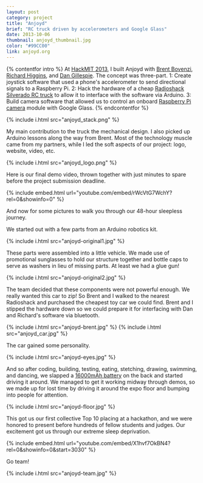 ```yaml
---
layout: post
category: project
title: "Anjoyd"
brief: "RC truck driven by accelerometers and Google Glass"
date: 2013-10-06
thumbnail: anjoyd_thumbnail.jpg
color: "#99CC00"
link: anjoyd.org
---
```

{% contentfor intro %}
At [HackMIT 2013](https://hackmit.org/), I built Anjoyd with [Brent Bovenzi](https://bbovenzi.com), [Richard Higgins](https://relh.net), and [Dan Gillespie](https://dg.gg). The concept was three-part. 1: Create joystick software that used a phone's accelerometer to send directional signals to a Raspberry Pi. 2: Hack the hardware of a cheap [Radioshack Silverado RC truck](https://www.radioshack.com/radioshack-1-10-scale-silverado-hd-rc-truck/6001051.html) to allow it to interface with the software via Arduino. 3: Build camera software that allowed us to control an onboard [Raspberry Pi camera](https://www.amazon.com/Raspberry-5MP-Camera-Board-Module/dp/B00E1GGE40) module with Google Glass.
{% endcontentfor %}

{% include i.html src="anjoyd_stack.png" %}

My main contribution to the truck the mechanical design. I also picked up Arduino lessons along the way from Brent. Most of the technology muscle came from my partners, while I led the soft aspects of our project: logo, website, video, etc.

{% include i.html src="anjoyd_logo.png" %}

Here is our final demo video, thrown together with just minutes to spare before the project submission deadline.

{% include embed.html url="youtube.com/embed/rWcVtG7WchY?rel=0&amp;showinfo=0" %}

And now for some pictures to walk you through our 48-hour sleepless journey.

We started out with a few parts from an Arduino robotics kit.

{% include i.html src="anjoyd-original1.jpg" %}

These parts were assembled into a little vehicle. We made use of promotional sunglasses to hold our structure together and bottle caps to serve as washers in lieu of missing parts. At least we had a glue gun!

{% include i.html src="anjoyd-original2.jpg" %}

The team decided that these components were not powerful enough. We really wanted this car to zip! So Brent and I walked to the nearest Radioshack and purchased the cheapest toy car we could find. Brent and I stipped the hardware down so we could prepare it for interfacing with Dan and Richard's software via bluetooth.

{% include i.html src="anjoyd-brent.jpg" %}
{% include i.html src="anjoyd_car.jpg" %}

The car gained some personality.

{% include i.html src="anjoyd-eyes.jpg" %}

And so after coding, building, testing, eating, stetching, drawing, swimming, and dancing, we slapped a [16000mAh battery](https://amzn.com/B00QESCTQA) on the back and started driving it around. We managed to get it working midway through demos, so we made up for lost time by driving it around the expo floor and bumping into people for attention.

{% include i.html src="anjoyd-floor.jpg" %}

This got us our first collective Top 10 placing at a hackathon, and we were honored to present before hundreds of fellow students and judges. Our excitement got us through our extreme sleep deprivation.

{% include embed.html url="youtube.com/embed/X1hvf7OkBN4?rel=0&amp;showinfo=0&amp;start=3030" %}


Go team!

{% include i.html src="anjoyd-team.jpg" %}
